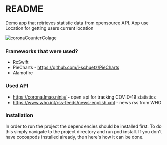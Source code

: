 # README #

Demo app that retrieves statistic data from opensource API.
App use Location for getting users current location

![coronaCounterColage](https://user-images.githubusercontent.com/44729824/81500060-3ea7d880-92d8-11ea-9657-00ffeb5055a0.jpg)

### Frameworks that were used? ###
* RxSwift
* PieCharts - https://github.com/i-schuetz/PieCharts
* Alamofire

### Used API ###
* https://corona.lmao.ninja/ - open api for tracking COVID-19 statistics
* https://www.who.int/rss-feeds/news-english.xml - news rss from WHO

### Installation ###
In order to run the project the dependencies should be installed first. To do this simply navigate to the project directory and run pod install. If you don't have cocoapods installed already, then here's how it can be done.
